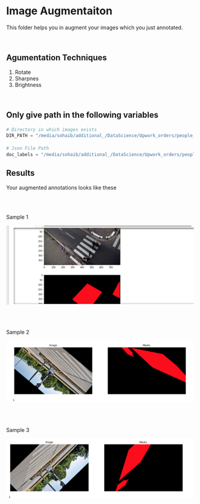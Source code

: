 # Image Augmentaiton

This folder helps you in augment your images which you just annotated.

<br>

## Agumentation Techniques

1. Rotate
2. Sharpnes
3. Brightness

<br> 

## Only give path in the following variables 

```python
# Directory in which images exists 
DIR_PATH = "/media/sohaib/additional_/DataScience/Upwork_orders/people_walk_in_zebra_crossing/Mask---RCNN-Polygons-/data/zebra_crossing/"

# Json File Path
doc_labels = "/media/sohaib/additional_/DataScience/Upwork_orders/people_walk_in_zebra_crossing/Mask---RCNN-Polygons-/data/zebra_crossing/annotation_file.json"


```

## Results

Your augmented annotations looks like these

<br><br>

Sample 1

![Image Augment 1](./extras/1.png)

<br><br>

Sample 2

![Image Augment 2](./extras/2.png)


<br><br>

Sample 3

![Image Augment 3](./extras/3.png)